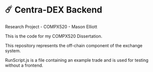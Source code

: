 # :comet: Centra-DEX Backend


Research Project - COMPX520 - Mason Elliott

This is the code for my COMPX520 Dissertation. 

This repository represents the off-chain component of the exchange system.

RunScript.js is a file containing an example trade and is used for testing without a frontend.

